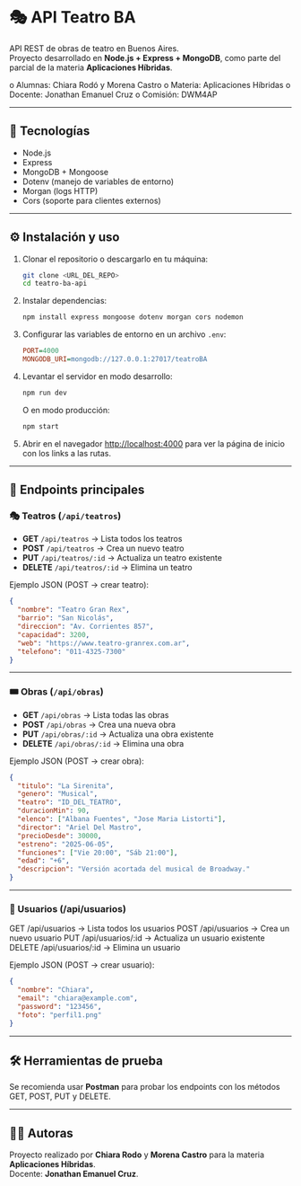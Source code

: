 # 🎭 API Teatro BA

API REST de obras de teatro en Buenos Aires.  
Proyecto desarrollado en **Node.js + Express + MongoDB**, como parte del parcial de la materia **Aplicaciones Híbridas**.

o Alumnas: Chiara Rodó y Morena Castro
o Materia: Aplicaciones Híbridas
o Docente: Jonathan Emanuel Cruz
o Comisión: DWM4AP

---

## 🚀 Tecnologías
- Node.js  
- Express  
- MongoDB + Mongoose  
- Dotenv (manejo de variables de entorno)  
- Morgan (logs HTTP)  
- Cors (soporte para clientes externos)  

---

## ⚙️ Instalación y uso

1. Clonar el repositorio o descargarlo en tu máquina:
   ```bash
   git clone <URL_DEL_REPO>
   cd teatro-ba-api
   ```

2. Instalar dependencias:
   ```bash
   npm install express mongoose dotenv morgan cors nodemon
   ```

3. Configurar las variables de entorno en un archivo `.env`:
   ```ini
   PORT=4000
   MONGODB_URI=mongodb://127.0.0.1:27017/teatroBA
   ```

4. Levantar el servidor en modo desarrollo:
   ```bash
   npm run dev
   ```

   O en modo producción:
   ```bash
   npm start
   ```

5. Abrir en el navegador [http://localhost:4000](http://localhost:4000) para ver la página de inicio con los links a las rutas.

---

## 📌 Endpoints principales

### 🎭 Teatros (`/api/teatros`)
- **GET** `/api/teatros` → Lista todos los teatros  
- **POST** `/api/teatros` → Crea un nuevo teatro  
- **PUT** `/api/teatros/:id` → Actualiza un teatro existente  
- **DELETE** `/api/teatros/:id` → Elimina un teatro  

Ejemplo JSON (POST → crear teatro):
```json
{
  "nombre": "Teatro Gran Rex",
  "barrio": "San Nicolás",
  "direccion": "Av. Corrientes 857",
  "capacidad": 3200,
  "web": "https://www.teatro-granrex.com.ar",
  "telefono": "011-4325-7300"
}
```

---

### 🎟️ Obras (`/api/obras`)
- **GET** `/api/obras` → Lista todas las obras  
- **POST** `/api/obras` → Crea una nueva obra  
- **PUT** `/api/obras/:id` → Actualiza una obra existente  
- **DELETE** `/api/obras/:id` → Elimina una obra  

Ejemplo JSON (POST → crear obra):
```json
{
  "titulo": "La Sirenita",
  "genero": "Musical",
  "teatro": "ID_DEL_TEATRO",
  "duracionMin": 90,
  "elenco": ["Albana Fuentes", "Jose Maria Listorti"],
  "director": "Ariel Del Mastro",
  "precioDesde": 30000,
  "estreno": "2025-06-05",
  "funciones": ["Vie 20:00", "Sáb 21:00"],
  "edad": "+6",
  "descripcion": "Versión acortada del musical de Broadway."
}
```

---

### 👤 Usuarios (/api/usuarios)
GET /api/usuarios → Lista todos los usuarios
POST /api/usuarios → Crea un nuevo usuario
PUT /api/usuarios/:id → Actualiza un usuario existente
DELETE /api/usuarios/:id → Elimina un usuario

Ejemplo JSON (POST → crear usuario):
```json
{
  "nombre": "Chiara",
  "email": "chiara@example.com",
  "password": "123456",
  "foto": "perfil1.png"
}

```

---

## 🛠️ Herramientas de prueba
Se recomienda usar **Postman** para probar los endpoints con los métodos GET, POST, PUT y DELETE.

---

## 👩‍💻 Autoras
Proyecto realizado por **Chiara Rodo** y **Morena Castro** para la materia **Aplicaciones Híbridas**.  
Docente: **Jonathan Emanuel Cruz**.
